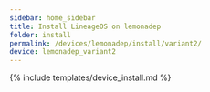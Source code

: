 ```yaml
---
sidebar: home_sidebar
title: Install LineageOS on lemonadep
folder: install
permalink: /devices/lemonadep/install/variant2/
device: lemonadep_variant2
---
```

{% include templates/device_install.md %}
